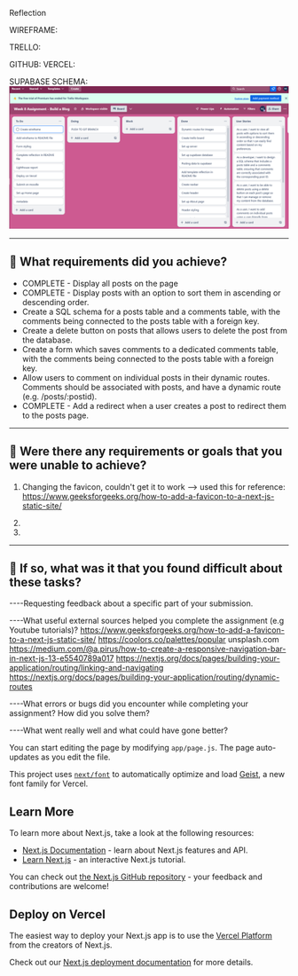 Reflection

WIREFRAME:

TRELLO:

GITHUB:
VERCEL:

SUPABASE SCHEMA:
![screenshot of supabase table schema](image.png)

---

## 🎯 What requirements did you achieve?

- COMPLETE - Display all posts on the page
- COMPLETE - Display posts with an option to sort them in ascending or descending order.
- Create a SQL schema for a posts table and a comments table, with the comments being connected to the posts table with a foreign key.
- Create a delete button on posts that allows users to delete the post from the database.
- Create a form which saves comments to a dedicated comments table, with the comments being connected to the posts table with a foreign key.
- Allow users to comment on individual posts in their dynamic routes. Comments should be associated with posts, and have a dynamic route (e.g. /posts/:postid).
- COMPLETE - Add a redirect when a user creates a post to redirect them to the posts page.

---

## 🎯 Were there any requirements or goals that you were unable to achieve?

1. Changing the favicon, couldn't get it to work --> used this for reference: https://www.geeksforgeeks.org/how-to-add-a-favicon-to-a-next-js-static-site/

2.

3.

---

## 🎯 If so, what was it that you found difficult about these tasks?

----Requesting feedback about a specific part of your submission.

----What useful external sources helped you complete the assignment (e.g Youtube tutorials)?
https://www.geeksforgeeks.org/how-to-add-a-favicon-to-a-next-js-static-site/
https://coolors.co/palettes/popular
unsplash.com
https://medium.com/@a.pirus/how-to-create-a-responsive-navigation-bar-in-next-js-13-e5540789a017
https://nextjs.org/docs/pages/building-your-application/routing/linking-and-navigating
https://nextjs.org/docs/pages/building-your-application/routing/dynamic-routes

----What errors or bugs did you encounter while completing your assignment? How did you solve them?

----What went really well and what could have gone better?

You can start editing the page by modifying `app/page.js`. The page auto-updates as you edit the file.

This project uses [`next/font`](https://nextjs.org/docs/app/building-your-application/optimizing/fonts) to automatically optimize and load [Geist](https://vercel.com/font), a new font family for Vercel.

## Learn More

To learn more about Next.js, take a look at the following resources:

- [Next.js Documentation](https://nextjs.org/docs) - learn about Next.js features and API.
- [Learn Next.js](https://nextjs.org/learn) - an interactive Next.js tutorial.

You can check out [the Next.js GitHub repository](https://github.com/vercel/next.js) - your feedback and contributions are welcome!

## Deploy on Vercel

The easiest way to deploy your Next.js app is to use the [Vercel Platform](https://vercel.com/new?utm_medium=default-template&filter=next.js&utm_source=create-next-app&utm_campaign=create-next-app-readme) from the creators of Next.js.

Check out our [Next.js deployment documentation](https://nextjs.org/docs/app/building-your-application/deploying) for more details.
